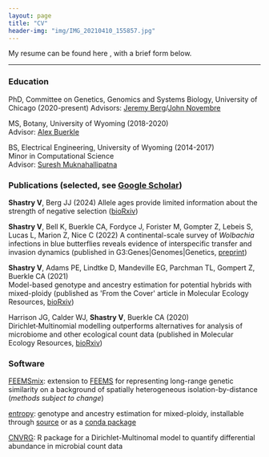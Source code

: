 ```yaml
---
layout: page
title: "CV"
header-img: "img/IMG_20210410_155857.jpg"
---
```


My resume can be found here <a href="/docs/resume_vshastry.pdf" target="_blank"><i class="fa fa-file-text fa-md"></i></a>, with a brief form below.   

___

### Education  

PhD, Committee on Genetics, Genomics and Systems Biology, University of Chicago (2020-present) 
Advisors: [Jeremy Berg](http://jjbpopgen.org)/[John Novembre](http://jnpopgen.org)

MS, Botany, University of Wyoming (2018-2020)  
Advisor: [Alex Buerkle](https://cbuerkle.bitbucket.io)

BS, Electrical Engineering, University of Wyoming (2014-2017)  
Minor in Computational Science  
Advisor: [Suresh Muknahallipatna](http://www.uwyo.edu/electrical/faculty-staff/suresh-muknahallipatna/)

### Publications (selected, see [Google Scholar](https://scholar.google.com/citations?user=12SsLBgAAAAJ&hl=en&oi=ao))

__Shastry V__, Berg JJ (2024) 
Allele ages provide limited information about the strength of negative selection ([bioRxiv](https://doi.org/10.1101/2024.08.06.606888))

__Shastry V__, Bell K, Buerkle CA, Fordyce J, Forister M, Gompter Z, Lebeis S, Lucas L, Marion Z, Nice C (2022)
A continental-scale survey of _Wolbachia_ infections in blue butterflies reveals evidence of interspecific transfer and invasion dynamics (published in G3:Genes|Genomes|Genetics, [preprint](https://www.authorea.com/doi/full/10.22541/au.164703040.01856976/v1))

__Shastry V__, Adams PE, Lindtke D, Mandeville EG, Parchman TL, Gompert Z, Buerkle CA (2021)  
Model-based genotype and ancestry estimation for potential hybrids with mixed-ploidy (published as 'From the Cover' article in Molecular Ecology Resources, [bioRxiv](https://www.biorxiv.org/content/10.1101/2020.07.31.231514v2))

Harrison JG, Calder WJ, __Shastry V__, Buerkle CA (2020)  
Dirichlet‐Multinomial modelling outperforms alternatives for analysis of microbiome and other ecological count data (published in Molecular Ecology Resources, [bioRxiv](https://www.biorxiv.org/content/10.1101/711317v3))

### Software

[FEEMSmix](https://github.com/VivaswatS/feems/tree/admixture_edge): extension to [FEEMS](https://github.com/NovembreLab/feems) for representing long-range genetic similarity on a background of spatially heterogeneous isolation-by-distance (*methods subject to change*)

[entropy](https://bitbucket.org/buerklelab/mixedploidy-entropy/src/master/): genotype and ancestry estimation for mixed-ploidy, installable through [source](https://bitbucket.org/buerklelab/mixedploidy-entropy/src/master/) or as a [conda package](https://anaconda.org/bioconda/popgen-entropy)

[CNVRG](https://rdrr.io/github/JHarrisonEcoEvo/CNVRG/): R package for a Dirichlet-Multinomal model to quantify differential abundance in microbial count data
